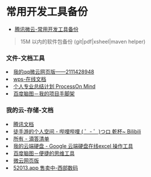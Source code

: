# 常用开发工具备份
* [腾讯微云-常用开发工具备份](https://share.weiyun.com/5SDdsAZ)
> 15M 以内的软件包备份 (git|pdf|xsheel|maven helper)


<H3>文件-文档工具</H3>
<li> <A HREF="https://www.weiyun.com/disk/index.html">我的qq微云网页版——2111428948</A></li>
<li> <A HREF="https://drive.wps.cn/latest">wps-在线文档</A></li>
<li> <A HREF="https://www.processon.com/mindmap/596083b6e4b0a77c5aeb998d">个人专业总结计划 ProcessOn Mind</A></li>
<li> <A HREF="http://naotu.baidu.com/home/fe71bee1396a586323acd02ce1b1c406">百度脑图－我的项目手脚架</A></li>

<H3>我的云-存储-文档</H3>
<li> <A HREF="https://docs.qq.com/desktop/index.html?_from=1">腾讯文档</A></li>
<li> <A HREF="https://space.bilibili.com/279716873/#/favlist?fid=99297122">徒手游的个人空间 - 哔哩哔哩 ( ゜- ゜)つロ 乾杯~ Bilibili</A></li>
<li> <A HREF="https://www.dida365.com/#q/all/tasks">所有 - 滴答清单</A></li>
<li> <A HREF="https://drive.google.com/drive/my-drive">我的云端硬盘 - Google 云端硬盘在线excel 操作工具</A></li>
<li> <A HREF="http://naotu.baidu.com/home">百度脑图－便捷的思维工具</A></li>
<li> <A HREF="https://www.weiyun.com/disk/index.html#m=disk">微云网页版</A></li>
<li> <A HREF="https://www.west.cn/services/paimai/show.asp?pid=51982531">52013.app 售卖中-西部数码</A></li>
